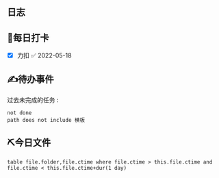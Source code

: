 ## 日志

## 💪每日打卡
- [x] 力扣 ✅ 2022-05-18

## ✍待办事件
过去未完成的任务 :
````tasks
not done
path does not include 模板
````


## ⛏今日文件
```dataview
table file.folder,file.ctime where file.ctime > this.file.ctime and file.ctime < this.file.ctime+dur(1 day)
```
